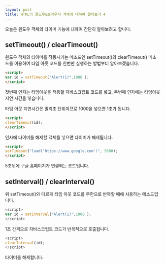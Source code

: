 ```yaml
---
layout: post
title: HTML의 윈도우&브라우저 객체에 대하여 알아보기 4
---
```


오늘은 윈도우 객체의 타이머 기능에 대하여 간단히 알아보려고 합니다.

## setTimeout() / clearTimeout()

윈도우 객체의 타이머를 작동시키는 메소드인 setTimeout()와 clearTimeout() 메소드를 이용하여 타임 아웃 코드를 한번만 실행하는 방법부터 알아보겠습니다.

```html
<script>
var id = setTimeout("Alert(1)",1000 );
</script>
```
첫번째 인자는 타임아웃을 적용할 자바스크립트 코드를 넣고, 두번째 인자에는 타임아웃 지연 시간을 넣습니다.

타임 아웃 지연시간은 밀리초 단위이므로 1000을 넣으면 1초가 됩니다.

```html
<script>
clearTimeout(id);
</script>
```

인자에 타이머를 해제할 객체를 넣으면 타이머가 해제됩니다.

```html
<script>
setTimeout("load('https://www.google.com')", 5000);
</script>
```

5초뒤에 구글 홈페이지가 연결되는 코드입니다.

## setInterval() / clearInterval()

위 setTimeout()와 다르게 타임 아웃 코드를 무한으로 반복할 때에 사용하는 메소드입니다.

```javascript
<script>
var id = setInterval("Alert(1)",1000 );
</script>
```

1초 간격으로 자바스크립트 코드가 반복적으로 호출됩니다.

```javascript
<script>
clearInterval(id);
</script>
```

타이머를 해제합니다.

